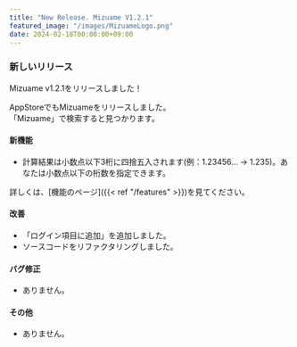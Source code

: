 ```yaml
---
title: "New Release. Mizuame V1.2.1"
featured_image: "/images/MizuameLogo.png"
date: 2024-02-18T00:00:00+09:00
---
```

### 新しいリリース
Mizuame v1.2.1をリリースしました！  

AppStoreでもMizuameをリリースしました。  
「Mizuame」で検索すると見つかります。  

#### 新機能
- 計算結果は小数点以下3桁に四捨五入されます(例：1.23456... -> 1.235)。あなたは小数点以下の桁数を指定できます。

詳しくは、[機能のページ]({{< ref "/features" >}})を見てください。  

#### 改善
- 「ログイン項目に追加」を追加しました。
- ソースコードをリファクタリングしました。

#### バグ修正
- ありません。

#### その他
- ありません。
